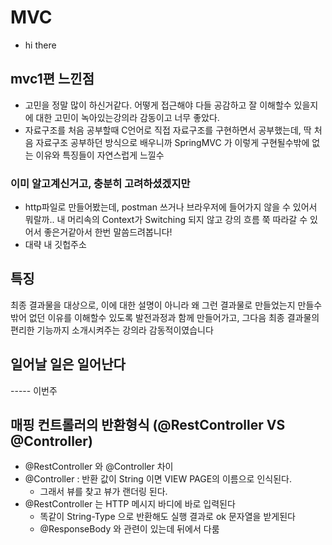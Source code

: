 # MVC

- hi there

## mvc1편 느낀점
- 고민을 정말 많이 하신거같다. 어떻게 접근해야 다들 공감하고 잘 이해할수 있을지에 대한 고민이 녹아있는강의라 감동이고 너무 좋았다.
- 자료구조를 처음 공부할때 C언어로 직접 자료구조를 구현하면서 공부했는데, 딱 처음 자료구조 공부하던 방식으로 배우니까 SpringMVC 가 이렇게 구현될수밖에 없는 이유와 특징들이 자연스럽게 느낄수 

### 이미 알고계신거고, 충분히 고려하셨겠지만 
- http파일로 만들어봤는데, postman 쓰거나 브라우저에 들어가지 않을 수 있어서 뭐랄까.. 내 머리속의 Context가 Switching 되지 않고 강의 흐름 쭉 따라갈 수 있어서 좋은거같아서 한번 말씀드려봅니다!
- 대략 내 깃헙주소


## 특징
최종 결과물을 대상으로, 이에 대한 설명이 아니라
왜 그런 결과물로 만들었는지 만들수밖어 없던 이유를 이해할수 있도록
발전과정과 함께 만들어가고, 그다음 최종 결과물의 편리한 기능까지 소개시켜주는 강의라 감동적이였습니다

## 일어날 일은 일어난다


----- 이번주

## 매핑 컨트롤러의 반환형식 (@RestController VS @Controller)
- @RestController 와 @Controller 차이
- @Controller : 반환 값이 String 이면 VIEW PAGE의 이름으로 인식된다. 
  - 그래서 뷰를 찾고 뷰가 랜더링 된다.
- @RestController 는 HTTP 메시지 바디에 바로 입력된다
  - 똑같이 String-Type 으로 반환해도 실행 결과로 ok 문자열을 받게된다
  - @ResponseBody 와 관련이 있는데 뒤에서 다룸
  
